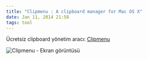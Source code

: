 ```yaml
---
title: "Clipmenu : A clipboard manager for Mac OS X"
date: Jan 11, 2014 21:58
tags: tool
---
```


Ücretsiz clipboard yönetim aracı: [Clipmenu][link]

![Clipmenu - Ekran görüntüsü](http://www.clipmenu.com/images/screenshot/home/screenshot.jpg)

[link]: http://www.clipmenu.com/